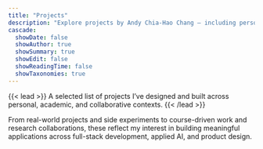 ```yaml
---
title: "Projects"
description: "Explore projects by Andy Chia-Hao Chang — including personal builds, academic collaborations, and full-stack applications in AI and web development."
cascade:
  showDate: false
  showAuthor: true
  showSummary: true
  showEdit: false
  showReadingTime: false
  showTaxonomies: true
---
```


{{< lead >}}
A selected list of projects I’ve designed and built across personal, academic, and collaborative contexts.
{{< /lead >}}

From real-world projects and side experiments to course-driven work and research collaborations, these reflect my interest in building meaningful applications across full-stack development, applied AI, and product design.